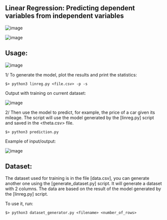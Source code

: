 ## Linear Regression: Predicting dependent variables from independent variables


![image](https://user-images.githubusercontent.com/91064070/213888620-6b488e8f-0164-4655-a442-af6fe28b1bb3.png)

![image](https://user-images.githubusercontent.com/91064070/213887705-0a1ac769-e042-4d45-a0c6-717af65efeea.png)


## Usage:

![image](https://user-images.githubusercontent.com/91064070/217234438-dbcb4473-bef4-44d6-8efb-eee9a3378c30.png)

1/ To generate the model, plot the results and print the statistics:
```shell
$> python3 linreg.py <file.csv> -p -s
```
Output with training on current dataset:

![image](https://user-images.githubusercontent.com/91064070/217232539-4aa26ca0-17ce-4272-bbb3-240373bb8976.png)

2/ Then use the model to predict, for example, the price of a car given its mileage. The script will use the model generated by the [linreg.py] script and saved in the <theta.csv> file.
```shell
$> python3 prediction.py
```

Example of input/output:

![image](https://user-images.githubusercontent.com/91064070/217232883-c284289b-4775-43b1-8178-f34aa1ba1389.png)


## Dataset:

The dataset used for training is in the file [data.csv], you can generate another one using the [generate_dataset.py] script. It will generate a dataset with 2 columns. The data are based on the result of the model generated by the [linreg.py] script.

To use it, run:
```shell
$> python3 dataset_generator.py <filename> <number_of_rows>
```
